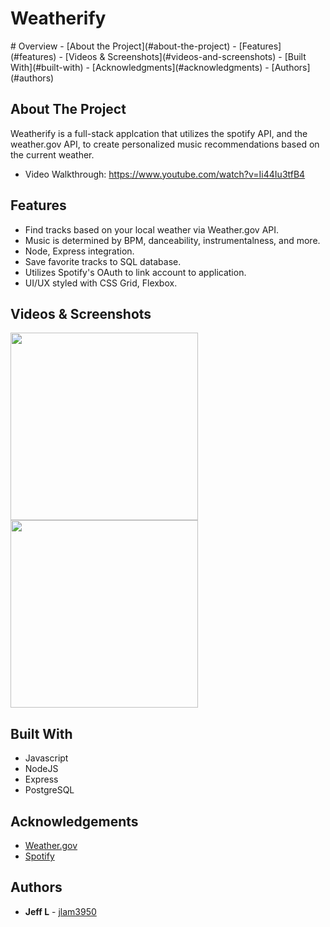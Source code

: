 <h1> Weatherify </h1>
# Overview
- [About the Project](#about-the-project)
- [Features](#features)
- [Videos & Screenshots](#videos-and-screenshots)
- [Built With](#built-with)
- [Acknowledgments](#acknowledgments)
- [Authors](#authors)

## About The Project

Weatherify is a full-stack applcation that utilizes the spotify API, and the weather.gov API, to create personalized music recommendations based on the current weather. 
- Video Walkthrough: https://www.youtube.com/watch?v=Ii44Iu3tfB4

## Features
- Find tracks based on your local weather via Weather.gov API. 
- Music is determined by BPM, danceability, instrumentalness, and more. 
- Node, Express integration.  
- Save favorite tracks to SQL database.
- Utilizes Spotify's OAuth to link account to application. 
- UI/UX styled with CSS Grid, Flexbox.
## Videos & Screenshots

<img class = 'readme' src="images/readme_img2.png" width="300px" margin='2rem'> <img src='images/readme_img.png' width="300px">

## Built With 
* Javascript
* NodeJS
* Express
* PostgreSQL 

## Acknowledgements
- [Weather.gov](https://www.weather.gov/documentation/services-web-api)
- [Spotify](https://developer.spotify.com)

## Authors
- **Jeff L** - [jlam3950](https://github.com/jlam3950)
